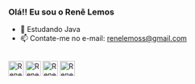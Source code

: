 ### Olá!! Eu sou o Renê Lemos

- 🌱 Estudando Java
- 📫 Contate-me no e-mail: renelemoss@gmail.com

<div style="display: inline_block"><br>
  <img align="center" alt="Rene MS Excel" height="30" weight="40" src="https://img.icons8.com/color/48/000000/ms-excel.png">
   <img align="center" alt="Rene PowerBI" height="30" weight="40" src="https://svgshare.com/getbyhash/sha1-CoX1FeO7x4mfDg71Zr9sRooRgMs=">
   <img align="center" alt="Rene Java" height="30" weight="40" src="https://www.svgrepo.com/show/184143/java.svg">
   <img align="center" alt="Rene MySQL" height="30" weight="40" src="https://www.vectorlogo.zone/logos/mysql/mysql-official.svg">
   
  
   
</div>
  
  
